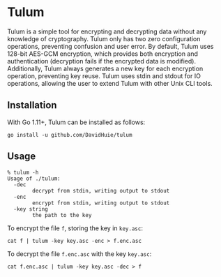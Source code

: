 # Tulum

Tulum is a simple tool for encrypting and decrypting data without any
knowledge of cryptography. Tulum only has two zero configuration
operations, preventing confusion and user error. By default, Tulum
uses 128-bit AES-GCM encryption, which provides both encryption and
authentication (decryption fails if the encrypted data is
modified). Additionally, Tulum always generates a new key for each
encryption operation, preventing key reuse. Tulum uses stdin and
stdout for IO operations, allowing the user to extend Tulum with other
Unix CLI tools.

## Installation

With Go 1.11+, Tulum can be installed as follows:
```shell
go install -u github.com/DavidHuie/tulum
```

## Usage

```text
% tulum -h
Usage of ./tulum:
  -dec
    	decrypt from stdin, writing output to stdout
  -enc
    	encrypt from stdin, writing output to stdout
  -key string
    	the path to the key
```

To encrypt the file `f`, storing the key in `key.asc`:
```shell
cat f | tulum -key key.asc -enc > f.enc.asc
```

To decrypt the file `f.enc.asc` with the key `key.asc`:
```shell
cat f.enc.asc | tulum -key key.asc -dec > f
```
